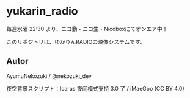 # yukarin_radio

毎週水曜 22:30 より、ニコ動・ニコ生・Nicoboxにてオンエア中！

このリポジトリは、ゆかりんRADIOの映像システムです。

## Autor 
AyumuNekozuki / @nekozuki_dev

夜空背景スクリプト：Icarus 夜间模式支持 3.0 了 / iMaeGoo (CC BY 4.0)
